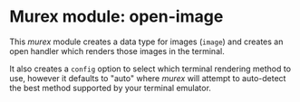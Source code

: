 # Murex module: open-image

This _murex_ module creates a data type for images (`image`) and creates an
open handler which renders those images in the terminal.

It also creates a `config` option to select which terminal rendering method to
use, however it defaults to "auto" where _murex_ will attempt to auto-detect
the best method supported by your terminal emulator.

